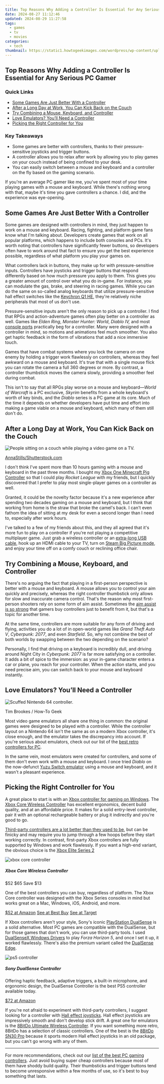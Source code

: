 ```yaml
---
title: Top Reasons Why Adding a Controller Is Essential for Any Serious PC Gamer
date: 2024-08-27 11:12:46
updated: 2024-08-29 11:27:58
tags:
  - games
  - tv
  - movies
categories:
  - tech
thumbnail: https://static1.howtogeekimages.com/wordpress/wp-content/uploads/2024/03/rsz_img20240315170329.jpg
---
```


## Top Reasons Why Adding a Controller Is Essential for Any Serious PC Gamer

### Quick Links

* [Some Games Are Just Better With a Controller](https://screen-video-capture.techidaily.com/in-2024-from-basics-to-brilliance-mastering-the-art-of-macbook-air-screen-capture/)
* [After a Long Day at Work, You Can Kick Back on the Couch](https://fox-cloud.techidaily.com/new-in-2024-uniting-zooms-power-with-facebook-live-streaming/)
* [Try Combining a Mouse, Keyboard, and Controller](https://facebook.techidaily.com/taking-charge-of-personal-safety-on-facebook/)
* [Love Emulators? You’ll Need a Controller](https://instagram-video-files.techidaily.com/new-2024-approved-delight-in-these-top-10-insta-memes-that-spark-joy-and-sobs/)
* [Picking the Right Controller for You](https://extra-tips.techidaily.com/2024-approved-a-guide-to-formulating-successful-product-sponsorships-in-youtubespace/)

### Key Takeaways

* Some games are better with controllers, thanks to their pressure-sensitive joysticks and trigger buttons.
* A controller allows you to relax after work by allowing you to play games on your couch instead of being confined to your desk.
* You can easily switch between a mouse and keyboard and a controller on the fly based on the gaming scenario.

 If you're an average PC gamer like me, you've spent most of your time playing games with a mouse and keyboard. While there's nothing wrong with that, maybe it's time you gave controllers a chance. I did, and the experience was eye-opening.

##  Some Games Are Just Better With a Controller

 Some games are designed with controllers in mind, they just happen to work on a mouse and keyboard. Racing, fighting, and platform game fans know what I'm talking about. Developers create games that work on all popular platforms, which happens to include both consoles and PCs. It's worth noting that controllers have significantly fewer buttons, so developers often have to work around that fact to ensure you get the best experience possible, regardless of what platform you play your games on.

 What controllers lack in buttons, they make up for with pressure-sensitive inputs. Controllers have joysticks and trigger buttons that respond differently based on how much pressure you apply to them. This gives you a greater amount of control over what you do in-game. For instance, you can modulate the gas, brake, and steering in racing games. While you can do the same on so-called analog keyboards that utilize pressure-sensitive hall effect switches like the [Keychron Q1 HE](https://extra-support.techidaily.com/in-2024-master-the-art-of-typography-in-adobe-writes/), they're relatively niche peripherals that most of us don't use.

 Pressure-sensitive inputs aren't the only reason to pick up a controller. I find that RPGs and action-adventure games often play better on a controller as well. Games like _Elden Ring_, _Monster Hunter: World_, _Diablo IV,_ and most [console ports](https://screen-capture.techidaily.com/ending-echoes-reconnecting-audio-to-obs/) practically beg for a controller. Many were designed with a controller in mind, so motions and animations feel much smoother. You also get haptic feedback in the form of vibrations that add a nice immersive touch.

 Games that have combat systems where you lock the camera on one enemy by holding a trigger work flawlessly on controllers, whereas they feel awkward on a mouse and keyboard. It's true that with a single mouse flick you can rotate the camera a full 360 degrees or more. By contrast, a controller thumbstick moves the camera slowly, providing a smoother feel during combat.

 This isn't to say that all RPGs play worse on a mouse and keyboard—_World of Warcraft_ is a PC exclusive, _Skyrim_ benefits from a whole keyboard's worth of key binds, and the _Diablo_ series is a PC game at its core. Much of the time it depends on whether developers have put time and effort into making a game viable on a mouse and keyboard, which many of them still don't do.

##  After a Long Day at Work, You Can Kick Back on the Couch

![People sitting on a couch while playing a video game on a TV.](https://static1.howtogeekimages.com/wordpress/wp-content/uploads/2022/06/shutterstock_1891550179.jpg) 

[AnnaStills/Shutterstock.com](https://www.shutterstock.com/image-photo/rear-view-two-friends-sitting-on-1891550179)

 I don't think I've spent more than 10 hours gaming with a mouse and keyboard in the past three months. I bought my [Xbox One Minecraft Pig Controller](https://www.amazon.com/Xbox-Wireless-Controller-Minecraft-Pig-one/dp/B074W9FQC2?tag=hotoge-20&ascsubtag=UUhtgUeUpU2002310&asc%5Frefurl=https%3A%2F%2Fwww.howtogeek.com%2Fwhy-every-pc-gamer-should-have-a-controller%2F&asc%5Fcampaign=Evergreen) so that I could play _Rocket League_ with my friends, but I quickly discovered that I prefer to play most single-player games on a controller as well.

 Granted, it could be the novelty factor because it's a new experience after spending two decades gaming on a mouse and keyboard, but I think that working from home is the straw that broke the camel's back. I can't even fathom the idea of sitting at my desk for even a second longer than I need to, especially after work hours.

 I've talked to a few of my friends about this, and they all agreed that it's more fun to play on a controller if you're not playing a competitive multiplayer game. Just grab a wireless controller or an [extra-long USB cable](https://instagram-video-files.techidaily.com/updated-in-2024-balancing-focus-zooming-tips-for-clear-instagram-stories/), hook up an HDMI cable to your TV, turn on [Steam Big Picture mode](https://extra-support.techidaily.com/in-2024-next-gen-retail-experience-design/), and enjoy your time off on a comfy couch or reclining office chair.

##  Try Combining a Mouse, Keyboard, and Controller

 There's no arguing the fact that playing in a first-person perspective is better with a mouse and keyboard. A mouse allows you to control your aim quickly and precisely, whereas the right controller thumbstick only allows for slow and inaccurate camera control. That's the reason why most first-person shooters rely on some form of aim assist. Sometimes the [aim assist is so strong](https://gamerant.com/call-of-duty-modern-warfare-2-aim-assist-overpowered-clip/) that gamers buy controllers just to benefit from it, but that's a topic for another time.

 At the same time, controllers are more suitable for any form of driving and flying, activities you do a lot of in open-world games like _Grand Theft Auto V_, _Cyberpunk: 2077_, and even _Starfield_. So, why not combine the best of both worlds by swapping between the two depending on the scenario?

 Personally, I find that driving on a keyboard is incredibly dull, and driving around Night City in _Cyberpunk: 2077_ is far more satisfying on a controller. It adds a bit of spice to the immersion: as your in-game character enters a car or plane, you reach for your controller. When the action starts, and you need precise aim, you can switch back to your mouse and keyboard instantly.

##  Love Emulators? You’ll Need a Controller

![Scuffed Nintendo 64 controller.](https://static1.howtogeekimages.com/wordpress/wp-content/uploads/2024/03/nintendo_64_controller.jpg) 

Tim Brookes / How-To Geek

 Most video game emulators all share one thing in common: the original games were designed to be played with a controller. While the controller layout on a Nintendo 64 isn't the same as on a modern Xbox controller, it's close enough, and the emulator takes the discrepancy into account. If you're serious about emulators, check out our list of the [best retro controllers for PC](https://apple-account.techidaily.com/how-to-fix-apple-id-verification-code-not-working-from-iphone-12-pro-by-drfone-ios/).

 In the same vein, most emulators were created for controllers, and some of them don't even work with a mouse and keyboard. I once tried _Diablo_ on the now-defunct [Yuzu Switch emulator](https://facebook-video-share.techidaily.com/new-in-2024-channel-creation-made-simple-youtubes-top-business-channels-listed/) using a mouse and keyboard, and it wasn't a pleasant experience.

##  Picking the Right Controller for You

 A great place to start is with an [Xbox controller for gaming on Windows](https://youtube-clips.techidaily.com/updated-crafting-perfect-youtube-music-playlists-via-web-and-mobile-platforms/). The [Xbox Core Wireless Controller](https://www.amazon.com/dp/B08K4HLCPR/ref=twister%5FB0C8HJVH53?tag=hotoge-20&ascsubtag=UUhtgUeUpU2002310&asc%5Frefurl=https%3A%2F%2Fwww.howtogeek.com%2Fwhy-every-pc-gamer-should-have-a-controller%2F&asc%5Fcampaign=Evergreen) has excellent ergonomics, decent build quality, and at an affordable price. It makes for a solid entry-level controller, pair it with an optional rechargeable battery or plug it indirectly and you're good to go. 

[Third-party controllers are a lot better than they used to be](https://sim-unlock.techidaily.com/3-ways-to-unlock-your-iphone-se-2020-for-free-by-drfone-ios/), but can be finicky and may require you to jump through a few hoops before they start working correctly. In contrast, first-party Xbox controllers are fully supported by Windows and work flawlessly. If you want a high-end variant, the obvious choice is the [Xbox Elite Series 2](https://www.amazon.com/Elite-2-Controller-Black-Xbox-One/dp/B07SFKTLZM?tag=hotoge-20&ascsubtag=UUhtgUeUpU2002310&asc%5Frefurl=https%3A%2F%2Fwww.howtogeek.com%2Fwhy-every-pc-gamer-should-have-a-controller%2F&asc%5Fcampaign=Evergreen) 

![xbox core controller](https://static1.howtogeekimages.com/wordpress/wp-content/uploads/2023/12/xbox-core-controller.png) 

#####  Xbox Core Wireless Controller

$52 $65 Save $13 

One of the best controllers you can buy, regardless of platform. The Xbox Core controller was designed with the Xbox Series consoles in mind but works great on a Mac, Windows, iOS, Android, and more.

[$52 at Amazon](https://www.amazon.com/Microsoft-Xbox-WL-Controller-Gaming-Console/dp/B09VV5LJS1?th=1&tag=hotoge-20&ascsubtag=UUhtgUeUpU2002310&asc%5Frefurl=https%3A%2F%2Fwww.howtogeek.com%2Fwhy-every-pc-gamer-should-have-a-controller%2F&asc%5Fcampaign=Evergreen) [See at Best Buy](https://shop-links.co/link/?exclusive=1&publisher_slug=itechdaily19598&url=https%3A%2F%2Fwww.bestbuy.com%2Fsite%2Fmicrosoft-xbox-wireless-controller-for-xbox-series-x-xbox-series-s-xbox-one-windows-devices-stellar-shift-special-edition%2F6530178.p%3FskuId%3D6530178) [See at Target](https://shop-links.co/link/?exclusive=1&publisher_slug=itechdaily19598&url=https%3A%2F%2Fwww.target.com%2Fp%2Fxbox%255Fseries%255Fxs%255Fwirel%2F-%2FA-80744784) 

 If Xbox controllers aren't your style, Sony's iconic [PlayStation DualSense](https://www.amazon.com/PlayStation-DualSense%C2%AE-Wireless-Controller-Midnight-5/dp/B0CQKLS4RP?tag=hotoge-20&ascsubtag=UUhtgUeUpU2002310&asc%5Frefurl=https%3A%2F%2Fwww.howtogeek.com%2Fwhy-every-pc-gamer-should-have-a-controller%2F&asc%5Fcampaign=Evergreen) is a solid alternative. Most PC games are compatible with the DualSense, but for those games that don't work, you can use third-party tools. I used [DualSenseX Windows Drivers](https://dualsensex.com/drivers/) to play _Forza Horizon 5_, and once I set it up, it worked flawlessly. There's also the premium variant called the [DualSense Edge](https://www.amazon.com/PlayStation-DualSense%C2%AE-Wireless-Controller-Midnight-5/dp/B0BSYFB99D?tag=hotoge-20&ascsubtag=UUhtgUeUpU2002310&asc%5Frefurl=https%3A%2F%2Fwww.howtogeek.com%2Fwhy-every-pc-gamer-should-have-a-controller%2F&asc%5Fcampaign=Evergreen).

![ps5 controller](https://static1.howtogeekimages.com/wordpress/wp-content/uploads/2023/11/ps5-controller.png) 

#####  Sony DualSense Controller

Offering haptic feedback, adaptive triggers, a built-in microphone, and ergonomic design, the DualSense Controller is the best PS5 controller available today.

[$72 at Amazon](https://www.amazon.com/DualSense-Wireless-Controller-PlayStation-5/dp/B08FC6C75Y?tag=hotoge-20&ascsubtag=UUhtgUeUpU2002310&asc%5Frefurl=https%3A%2F%2Fwww.howtogeek.com%2Fwhy-every-pc-gamer-should-have-a-controller%2F&asc%5Fcampaign=Evergreen) 

 If you're not afraid to experiment with third-party controllers, I suggest looking for a controller with [Hall effect joysticks](https://youtube-blog.techidaily.com/esthetic-alignment-for-online-glamour-content-for-2024/). Hall effect joysticks are impressively smooth and don't develop stick drift. A great one for emulators is the [8BitDo Ultimate Wireless Controller](https://www.amazon.com/Ultimate-Wireless-Controller-Joystick-Gaming-Console/dp/B0CPY6LQQM?tag=hotoge-20&ascsubtag=UUhtgUeUpU2002310&asc%5Frefurl=https%3A%2F%2Fwww.howtogeek.com%2Fwhy-every-pc-gamer-should-have-a-controller%2F&asc%5Fcampaign=Evergreen). If you want something more retro, 8BitDo has a selection of classic controllers. One of the best is the [8BitDo SN30 Pro](https://www.amazon.com/dp/B0CSP6TTJJ?tag=hotoge-20&ascsubtag=UUhtgUeUpU2002310&asc%5Frefurl=https%3A%2F%2Fwww.howtogeek.com%2Fwhy-every-pc-gamer-should-have-a-controller%2F&asc%5Fcampaign=Evergreen) because it sports modern Hall effect joysticks in an old package, but you can't go wrong with any of them.

---

 For more recommendations, check out our [list of the best PC gaming controllers](https://digital-screen-recording.techidaily.com/new-in-2024-apple-devices-enthusiasts-guide-to-top-voice-recorders/). Just avoid buying super cheap controllers because most of them have shoddy build quality. Their thumbsticks and trigger buttons tend to become unresponsive within a few months of use, so it's best to buy something that lasts.

<ins class="adsbygoogle"
     style="display:block"
     data-ad-format="autorelaxed"
     data-ad-client="ca-pub-7571918770474297"
     data-ad-slot="1223367746"></ins>



<ins class="adsbygoogle"
     style="display:block"
     data-ad-client="ca-pub-7571918770474297"
     data-ad-slot="8358498916"
     data-ad-format="auto"
     data-full-width-responsive="true"></ins>

